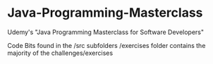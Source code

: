 # Java-Programming-Masterclass
Udemy's "Java Programming Masterclass for Software Developers"


Code Bits found in the /src subfolders
/exercises folder contains the majority of the challenges/exercises
